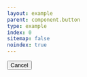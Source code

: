 ```yaml
---
layout: example
parent: component.button
type: example
index: 0
sitemap: false
noindex: true
---
```


<button class="ds_button  ds_button--cancel">Cancel</button>
